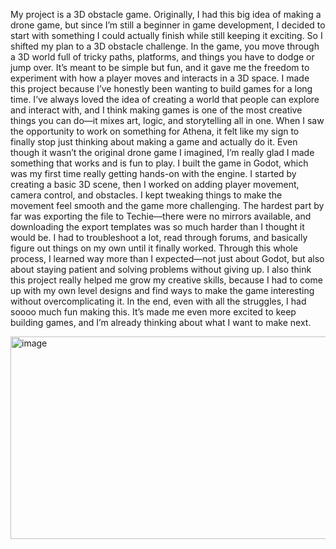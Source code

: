 My project is a 3D obstacle game. Originally, I had this big idea of making a drone game, but since I’m still a beginner in game development, I decided to start with something I could actually finish while still keeping it exciting. So I shifted my plan to a 3D obstacle challenge. In the game, you move through a 3D world full of tricky paths, platforms, and things you have to dodge or jump over. It’s meant to be simple but fun, and it gave me the freedom to experiment with how a player moves and interacts in a 3D space.
I made this project because I’ve honestly been wanting to build games for a long time. I’ve always loved the idea of creating a world that people can explore and interact with, and I think making games is one of the most creative things you can do—it mixes art, logic, and storytelling all in one. When I saw the opportunity to work on something for Athena, it felt like my sign to finally stop just thinking about making a game and actually do it. Even though it wasn’t the original drone game I imagined, I’m really glad I made something that works and is fun to play.
I built the game in Godot, which was my first time really getting hands-on with the engine. I started by creating a basic 3D scene, then I worked on adding player movement, camera control, and obstacles. I kept tweaking things to make the movement feel smooth and the game more challenging. The hardest part by far was exporting the file to Techie—there were no mirrors available, and downloading the export templates was so much harder than I thought it would be. I had to troubleshoot a lot, read through forums, and basically figure out things on my own until it finally worked.
Through this whole process, I learned way more than I expected—not just about Godot, but also about staying patient and solving problems without giving up. I also think this project really helped me grow my creative skills, because I had to come up with my own level designs and find ways to make the game interesting without overcomplicating it. In the end, even with all the struggles, I had soooo much fun making this. It’s made me even more excited to keep building games, and I’m already thinking about what I want to make next.

<img width="547" height="324" alt="image" src="https://github.com/user-attachments/assets/c0d19e0b-4dc9-47e3-ae05-54fe41f3cc0f" />

